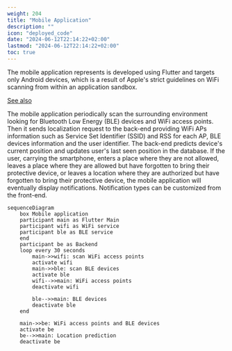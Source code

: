 ```yaml
---
weight: 204
title: "Mobile Application"
description: ""
icon: "deployed_code"
date: "2024-06-12T22:14:22+02:00"
lastmod: "2024-06-12T22:14:22+02:00"
toc: true
---
```


The mobile application represents is developed using Flutter and targets only Android devices, which is a result of Apple's strict guidelines on WiFi scanning from within an application sandbox.

[See also](positioning-api.md)

The mobile application periodically scan the surrounding environment looking for Bluetooth Low Energy (BLE) devices and WiFi access points. Then it sends localization request to the back-end providing WiFi APs information such as Service Set Identifier (SSID) and RSS for each AP, BLE devices information and the user identifier. The back-end predicts device's current position and updates user's last seen position in the database. If the user, carrying the smartphone, enters a place where they are not allowed, leaves a place where they are allowed but have forgotten to bring their protective device, or leaves a location where they are authorized but have forgotten to bring their protective device, the mobile application will eventually display notifications. Notification types can be customized from the front-end.

```mermaid
sequenceDiagram
    box Mobile application
    participant main as Flutter Main
    participant wifi as WiFi service
    participant ble as BLE service
    end
    participant be as Backend
    loop every 30 seconds
        main->>wifi: scan WiFi access points
        activate wifi
        main->>ble: scan BLE devices
        activate ble
        wifi-->>main: WiFi access points
        deactivate wifi

        ble-->>main: BLE devices
        deactivate ble
    end

    main->>be: WiFi access points and BLE devices
    activate be
    be-->>main: Location prediction
    deactivate be
```
